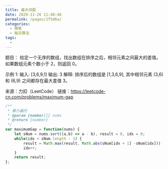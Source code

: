 ```yaml
---
title: 最大间距
date: 2020-11-26 11:48:46
permalink: /pages/1f5d6a/
categories:
  - 随笔
  - 每日算法
tags:
  - 
---
```

题目：
给定一个无序的数组，找出数组在排序之后，相邻元素之间最大的差值。
如果数组元素个数小于 2，则返回 0。

示例 1:
输入: [3,6,9,1]
输出: 3
解释: 排序后的数组是 [1,3,6,9], 其中相邻元素 (3,6) 和 (6,9) 之间都存在最大差值 3。

来源：力扣（LeetCode）
链接：https://leetcode-cn.com/problems/maximum-gap
<!-- more -->


```js
/**
 * 暴力遍历
 * @param {number[]} nums
 * @return {number}
 */
var maximumGap = function(nums) {
	let sNum = nums.sort((a,b) => a - b), result = 0, idx = 0;
	while(idx < sNum.length - 1) {
		result = Math.max(result, Math.abs(sNum[idx + 1] -sNum[idx]))
		idx++;
	}
	return result;
};
```